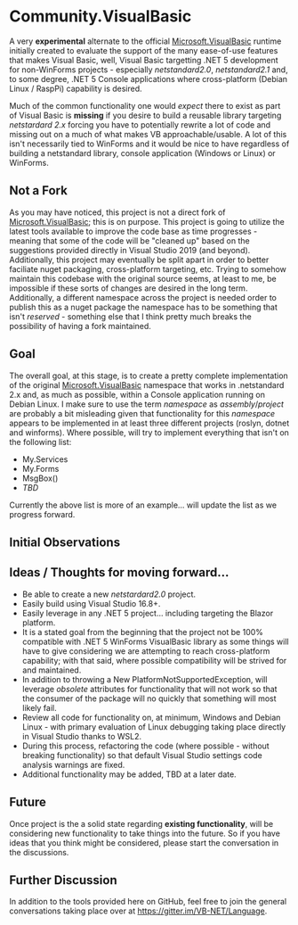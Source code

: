 # Community.VisualBasic

A very **experimental** alternate to the official [Microsoft.VisualBasic](https://github.com/dotnet/runtime/tree/master/src/libraries/Microsoft.VisualBasic.Core) runtime initially created to evaluate the support of the many ease-of-use features that makes Visual Basic, well, Visual Basic targetting .NET 5 development for non-WinForms projects - especially *netstandard2.0*, *netstandard2.1* and, to some degree, .NET 5 Console applications where cross-platform (Debian Linux / RaspPi) capability is desired.

Much of the common functionality one would *expect* there to exist as part of Visual Basic is **missing** if you desire to build a reusable library targeting *netstardard 2.x* forcing you have to potentially rewrite a lot of code and missing out on a much of what makes VB approachable/usable.  A lot of this isn't necessarily tied to WinForms and it would be nice to have regardless of building a netstandard library, console application (Windows or Linux) or WinForms.

## Not a Fork

As you may have noticed, this project is not a direct fork of [Microsoft.VisualBasic](https://github.com/dotnet/runtime/tree/master/src/libraries/Microsoft.VisualBasic.Core); this is on purpose.  This project is going to utilize the latest tools available to improve the code base as time progresses - meaning that some of the code will be "cleaned up" based on the suggestions provided directly in Visual Studio 2019 (and beyond).  Additionally, this project may eventually be split apart in order to better faciliate nuget packaging, cross-platform targeting, etc.  Trying to somehow maintain this codebase with the original source seems, at least to me, be impossible if these sorts of changes are desired in the long term.  Additionally, a different namespace across the project is needed order to publish this as a nuget package the namespace has to be something that isn't *reserved* - something else that I think pretty much breaks the possibility of having a fork maintained.

## Goal

The overall goal, at this stage, is to create a pretty complete implementation of the original [Microsoft.VisualBasic](https://github.com/dotnet/runtime/tree/master/src/libraries/Microsoft.VisualBasic.Core) namespace that works in .netstandard 2.x and, as much as possible, within a Console application running on Debian Linux.  I make sure to use the term *namespace* as *assembly*/*project* are probably a bit misleading given that functionality for this *namespace* appears to be implemented in at least three different projects (roslyn, dotnet and winforms).  Where possible, will try to implement everything that isn't on the following list:

- My.Services
- My.Forms
- MsgBox()
- *TBD*

Currently the above list is more of an example... will update the list as we progress forward.

## Initial Observations

## Ideas / Thoughts for moving forward...

- Be able to create a new *netstardard2.0* project.  
- Easily build using Visual Studio 16.8+.  
- Easily leverage in any .NET 5 project... including targeting the Blazor platform.
- It is a stated goal from the beginning that the project not be 100% compatible with .NET 5 WinForms VisualBasic library as some things will have to give considering we are attempting to reach cross-platform capability; with that said, where possible compatibility will be strived for and maintained.
- In addition to throwing a New PlatformNotSupportedException, will leverage *obsolete* attributes for functionality that will not work so that the consumer of the package will no quickly that something will most likely fail.
- Review all code for functionality on, at minimum, Windows and Debian Linux - with primary evaluation of Linux debugging taking place directly in Visual Studio thanks to WSL2.  
- During this process, refactoring the code (where possible - without breaking functionality) so that default Visual Studio settings code analysis warnings are fixed. 
- Additional functionality may be added, TBD at a later date.

## Future

Once project is the a solid state regarding **existing functionality**, will be considering new functionality to take things into the future.  So if you have ideas that you think might be considered, please start the conversation in the discussions.

## Further Discussion

In addition to the tools provided here on GitHub, feel free to join the general conversations taking place over at https://gitter.im/VB-NET/Language.
